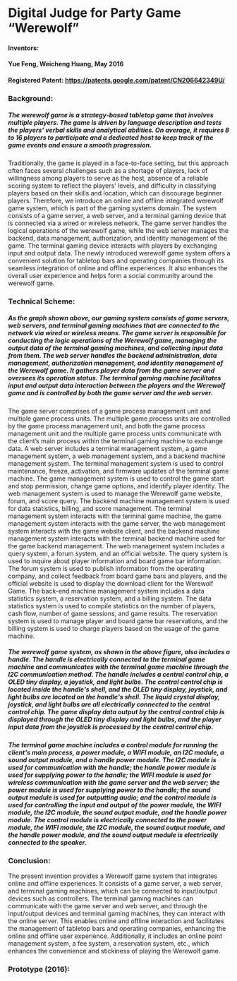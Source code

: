 # Digital Judge for Party Game “Werewolf”
#### Inventors:
#### Yue Feng, Weicheng Huang, May 2016
#### Registered Patent: https://patents.google.com/patent/CN206642349U/

### Background:
##### The werewolf game is a strategy-based tabletop game that involves multiple players. The game is driven by language description and tests the players' verbal skills and analytical abilities. On average, it requires 8 to 16 players to participate and a dedicated host to keep track of the game events and ensure a smooth progression.
Traditionally, the game is played in a face-to-face setting, but this approach often faces several challenges such as a shortage of players, lack of willingness among players to serve as the host, absence of a reliable scoring system to reflect the players' levels, and difficulty in classifying players based on their skills and location, which can discourage beginner players.
Therefore, we introduce an online and offline integrated werewolf game system, which is part of the gaming systems domain. The system consists of a game server, a web server, and a terminal gaming device that is connected via a wired or wireless network. The game server handles the logical operations of the werewolf game, while the web server manages the backend, data management, authorization, and identity management of the game. The terminal gaming device interacts with players by exchanging input and output data. The newly introduced werewolf game system offers a convenient solution for tabletop bars and operating companies through its seamless integration of online and offline experiences. It also enhances the overall user experience and helps form a social community around the werewolf game.

### Technical Scheme:
 
##### As the graph shown above, our gaming system consists of game servers, web servers, and terminal gaming machines that are connected to the network via wired or wireless means. The game server is responsible for conducting the logic operations of the Werewolf game, managing the output data of the terminal gaming machines, and collecting input data from them. The web server handles the backend administration, data management, authorization management, and identity management of the Werewolf game. It gathers player data from the game server and oversees its operation status. The terminal gaming machine facilitates input and output data interaction between the players and the Werewolf game and is controlled by both the game server and the web server.
The game server comprises of a game process management unit and multiple game process units. The multiple game process units are controlled by the game process management unit, and both the game process management unit and the multiple game process units communicate with the client’s main process within the terminal gaming machine to exchange data.
A web server includes a terminal management system, a game management system, a web management system, and a backend machine management system. The terminal management system is used to control maintenance, freeze, activation, and firmware updates of the terminal game machine. The game management system is used to control the game start and stop permission, change game options, and identify player identity. The web management system is used to manage the Werewolf game website, forum, and score query. The backend machine management system is used for data statistics, billing, and score management. The terminal management system interacts with the terminal game machine, the game management system interacts with the game server, the web management system interacts with the game website client, and the backend machine management system interacts with the terminal backend machine used for the game backend management.
The web management system includes a query system, a forum system, and an official website. The query system is used to inquire about player information and board game bar information. The forum system is used to publish information from the operating company, and collect feedback from board game bars and players, and the official website is used to display the download client for the Werewolf Game.
The back-end machine management system includes a data statistics system, a reservation system, and a billing system. The data statistics system is used to compile statistics on the number of players, cash flow, number of game sessions, and game results. The reservation system is used to manage player and board game bar reservations, and the billing system is used to charge players based on the usage of the game machine.
 

##### The werewolf game system, as shown in the above figure, also includes a handle. The handle is electrically connected to the terminal game machine and communicates with the terminal game machine through the I2C communication method. The handle includes a central control chip, a OLED tiny display, a joystick, and light bulbs. The central control chip is located inside the handle's shell, and the OLED tiny display, joystick, and light bulbs are located on the handle's shell. The liquid crystal display, joystick, and light bulbs are all electrically connected to the central control chip. The game display data output by the central control chip is displayed through the OLED tiny display and light bulbs, and the player input data from the joystick is processed by the central control chip.
##### The terminal game machine includes a control module for running the client's main process, a power module, a WIFI module, an I2C module, a sound output module, and a handle power module. The I2C module is used for communication with the handle; the handle power module is used for supplying power to the handle; the WIFI module is used for wireless communication with the game server and the web server; the power module is used for supplying power to the handle; the sound output module is used for outputting audio; and the control module is used for controlling the input and output of the power module, the WIFI module, the I2C module, the sound output module, and the handle power module. The control module is electrically connected to the power module, the WIFI module, the I2C module, the sound output module, and the handle power module, and the sound output module is electrically connected to the speaker.

### Conclusion:
The present invention provides a Werewolf game system that integrates online and offline experiences. It consists of a game server, a web server, and terminal gaming machines, which can be connected to input/output devices such as controllers. The terminal gaming machines can communicate with the game server and web server, and through the input/output devices and terminal gaming machines, they can interact with the online server. This enables online and offline interaction and facilitates the management of tabletop bars and operating companies, enhancing the online and offline user experience. Additionally, it includes an online point management system, a fee system, a reservation system, etc., which enhances the convenience and stickiness of playing the Werewolf game.


### Prototype (2016):
